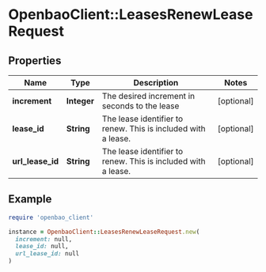 # OpenbaoClient::LeasesRenewLeaseRequest

## Properties

| Name | Type | Description | Notes |
| ---- | ---- | ----------- | ----- |
| **increment** | **Integer** | The desired increment in seconds to the lease | [optional] |
| **lease_id** | **String** | The lease identifier to renew. This is included with a lease. | [optional] |
| **url_lease_id** | **String** | The lease identifier to renew. This is included with a lease. | [optional] |

## Example

```ruby
require 'openbao_client'

instance = OpenbaoClient::LeasesRenewLeaseRequest.new(
  increment: null,
  lease_id: null,
  url_lease_id: null
)
```

